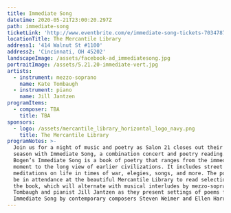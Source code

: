 ```yaml
---
title: Immediate Song
datetime: 2020-05-21T23:00:20.297Z
path: immediate-song
ticketLink: 'http://www.eventbrite.com/e/immediate-song-tickets-70347877395'
locationTitle: The Mercantile Library
address1: '414 Walnut St #1100'
address2: 'Cincinnati, OH 45202'
landscapeImage: /assets/facebook-ad_immediatesong.jpg
portraitImage: /assets/5.21.20-immediate-vert.jpg
artists:
  - instrument: mezzo-soprano
    name: Kate Tombaugh
  - instrument: piano
    name: Jill Jantzen
programItems:
  - composer: TBA
    title: TBA
sponsors:
  - logo: /assets/mercantile_library_horizontal_logo_navy.png
    title: The Mercantile Library
programNotes: >-
  Join us for a night of music and poetry as Salon 21 closes out their sixth
  season with Immediate Song, a combination concert and poetry reading. Don
  Bogen’s Immediate Song is a book of poetry that ranges from the immediacy of a
  moment to the long view of earlier civilizations. It includes street scenes,
  meditations on life in times of war, elegies, songs, and more. The poet will
  be in attendance at the beautiful Mercantile Library to read selections from
  the book, which will alternate with musical interludes by mezzo-soprano Kate
  Tombaugh and pianist Jill Jantzen as they present settings of poems from
  Immediate Song by contemporary composers Steven Weimer and Ellen Harrison.
---
```


